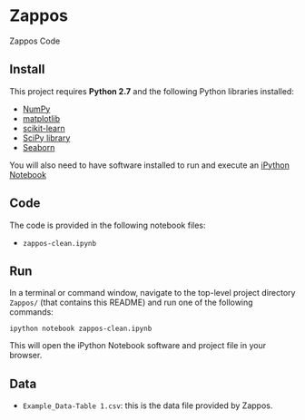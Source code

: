 # Zappos
Zappos Code

## Install

This project requires **Python 2.7** and the following Python libraries installed:

- [NumPy](http://www.numpy.org/)
- [matplotlib](http://matplotlib.org/)
- [scikit-learn](http://scikit-learn.org/stable/)
- [SciPy library](http://www.scipy.org/scipylib/index.html)
- [Seaborn](http://stanford.edu/~mwaskom/software/seaborn/)

You will also need to have software installed to run and execute an [iPython Notebook](http://ipython.org/notebook.html)

## Code

The code is provided in the following notebook files:

- ```zappos-clean.ipynb```

## Run

In a terminal or command window, navigate to the top-level project directory `Zappos/` (that contains this README) and run one of the following commands:

```ipython notebook zappos-clean.ipynb```  

This will open the iPython Notebook software and project file in your browser.

## Data

- ```Example_Data-Table 1.csv```: this is the data file provided by Zappos.
